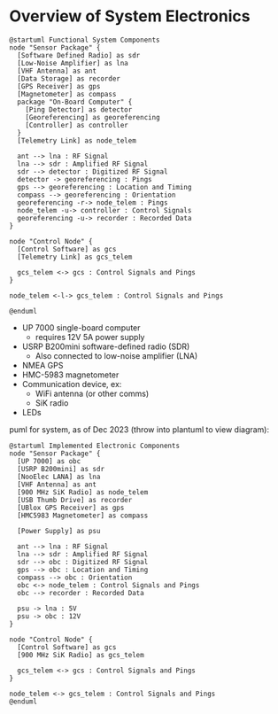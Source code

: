 # Overview of System Electronics

```plantuml
@startuml Functional System Components
node "Sensor Package" {
  [Software Defined Radio] as sdr
  [Low-Noise Amplifier] as lna
  [VHF Antenna] as ant
  [Data Storage] as recorder
  [GPS Receiver] as gps
  [Magnetometer] as compass
  package "On-Board Computer" {
    [Ping Detector] as detector
    [Georeferencing] as georeferencing
    [Controller] as controller
  }
  [Telemetry Link] as node_telem

  ant --> lna : RF Signal
  lna --> sdr : Amplified RF Signal
  sdr --> detector : Digitized RF Signal
  detector -> georeferencing : Pings
  gps --> georeferencing : Location and Timing
  compass --> georeferencing : Orientation
  georeferencing -r-> node_telem : Pings
  node_telem -u-> controller : Control Signals
  georeferencing -u-> recorder : Recorded Data
}

node "Control Node" {
  [Control Software] as gcs
  [Telemetry Link] as gcs_telem

  gcs_telem <-> gcs : Control Signals and Pings
}

node_telem <-l-> gcs_telem : Control Signals and Pings

@enduml
```

- UP 7000 single-board computer
  - requires 12V 5A power supply
- USRP B200mini software-defined radio (SDR)
  - Also connected to low-noise amplifier (LNA)
- NMEA GPS
- HMC-5983 magnetometer
- Communication device, ex:
	- WiFi antenna (or other comms)
	- SiK radio
- LEDs

puml for system, as of Dec 2023 (throw into plantuml to view diagram):
```plantuml
@startuml Implemented Electronic Components
node "Sensor Package" {
  [UP 7000] as obc
  [USRP B200mini] as sdr
  [NooElec LANA] as lna
  [VHF Antenna] as ant
  [900 MHz SiK Radio] as node_telem
  [USB Thumb Drive] as recorder
  [UBlox GPS Receiver] as gps
  [HMC5983 Magnetometer] as compass

  [Power Supply] as psu

  ant --> lna : RF Signal
  lna --> sdr : Amplified RF Signal
  sdr --> obc : Digitized RF Signal
  gps --> obc : Location and Timing
  compass --> obc : Orientation
  obc <-> node_telem : Control Signals and Pings
  obc --> recorder : Recorded Data

  psu -> lna : 5V
  psu -> obc : 12V
}

node "Control Node" {
  [Control Software] as gcs
  [900 MHz SiK Radio] as gcs_telem

  gcs_telem <-> gcs : Control Signals and Pings
}

node_telem <-> gcs_telem : Control Signals and Pings
@enduml
```